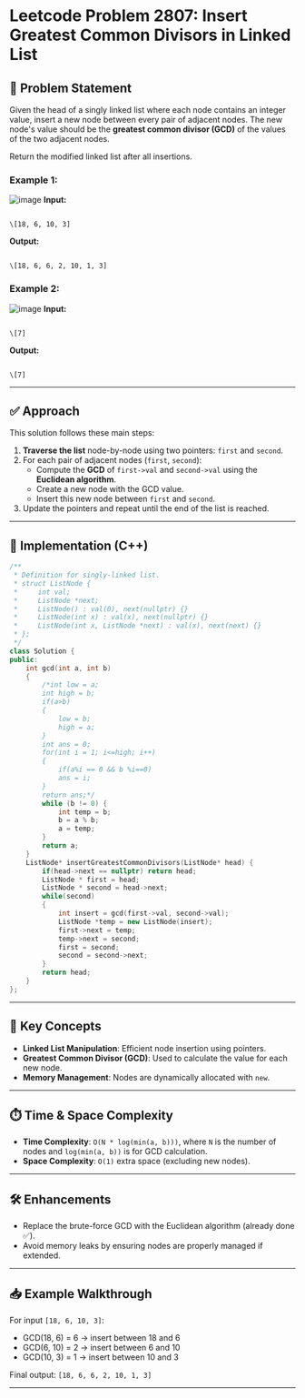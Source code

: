 # Leetcode Problem 2807: Insert Greatest Common Divisors in Linked List

## 🧠 Problem Statement

Given the head of a singly linked list where each node contains an integer value, insert a new node between every pair of adjacent nodes. The new node's value should be the **greatest common divisor (GCD)** of the values of the two adjacent nodes.

Return the modified linked list after all insertions.

### Example 1:
![image](https://github.com/user-attachments/assets/395a074e-9d0a-46db-b422-7616c869e3f3)
**Input:**
```

\[18, 6, 10, 3]

```

**Output:**
```

\[18, 6, 6, 2, 10, 1, 3]

```

### Example 2:
![image](https://github.com/user-attachments/assets/70d9856c-fb6d-4169-82fe-ca8664965d1a)
**Input:**
```

\[7]

```

**Output:**
```

\[7]

````

---

## ✅ Approach

This solution follows these main steps:

1. **Traverse the list** node-by-node using two pointers: `first` and `second`.
2. For each pair of adjacent nodes (`first`, `second`):
   - Compute the **GCD** of `first->val` and `second->val` using the **Euclidean algorithm**.
   - Create a new node with the GCD value.
   - Insert this new node between `first` and `second`.
3. Update the pointers and repeat until the end of the list is reached.

---

## 🔧 Implementation (C++)

```cpp
/**
 * Definition for singly-linked list.
 * struct ListNode {
 *     int val;
 *     ListNode *next;
 *     ListNode() : val(0), next(nullptr) {}
 *     ListNode(int x) : val(x), next(nullptr) {}
 *     ListNode(int x, ListNode *next) : val(x), next(next) {}
 * };
 */
class Solution {
public:
    int gcd(int a, int b)
    {
        /*int low = a;
        int high = b;
        if(a>b)
        {
            low = b;
            high = a;
        }
        int ans = 0;
        for(int i = 1; i<=high; i++)
        {
            if(a%i == 0 && b %i==0)
            ans = i;
        }
        return ans;*/
        while (b != 0) {
            int temp = b;
            b = a % b;
            a = temp;
        }
        return a;
    }
    ListNode* insertGreatestCommonDivisors(ListNode* head) {
        if(head->next == nullptr) return head;
        ListNode * first = head;
        ListNode * second = head->next;
        while(second)
        {
            int insert = gcd(first->val, second->val);
            ListNode *temp = new ListNode(insert);
            first->next = temp;
            temp->next = second;
            first = second;
            second = second->next;
        }
        return head;
    }
};
````

---

## 📌 Key Concepts

* **Linked List Manipulation**: Efficient node insertion using pointers.
* **Greatest Common Divisor (GCD)**: Used to calculate the value for each new node.
* **Memory Management**: Nodes are dynamically allocated with `new`.

---

## ⏱️ Time & Space Complexity

* **Time Complexity**: `O(N * log(min(a, b)))`, where `N` is the number of nodes and `log(min(a, b))` is for GCD calculation.
* **Space Complexity**: `O(1)` extra space (excluding new nodes).

---

## 🛠️ Enhancements

* Replace the brute-force GCD with the Euclidean algorithm (already done ✅).
* Avoid memory leaks by ensuring nodes are properly managed if extended.

---

## 📥 Example Walkthrough

For input `[18, 6, 10, 3]`:

* GCD(18, 6) = 6 → insert between 18 and 6
* GCD(6, 10) = 2 → insert between 6 and 10
* GCD(10, 3) = 1 → insert between 10 and 3

Final output: `[18, 6, 6, 2, 10, 1, 3]`

---

